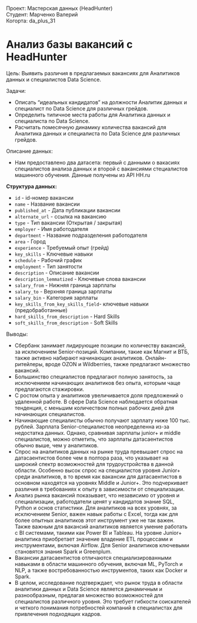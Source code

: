 <br>Проект: Мастерская данных (HeadHunter)
<br>Студент: Марченко Валерий
<br>Когорта: da_plus_31

# Анализ базы вакансий с HeadHunter

Цель: Выявить различия в предлагаемых вакансиях для Аналитиков данных и специалистов Data Science.

Задачи:
- Описать “идеальных кандидатов” на должности Аналитик данных и специалист по Data Science для различных грейдов.
- Определить типичное места работы для Аналитика данных и специалиста по Data Science.
- Расчитать помесячную динамику количества вакансий для Аналитика данных и специалиста по Data Science для различных грейдов.

Описание данных:
- Нам предоставлено два датасета: первый с данными о вакасиях специалистов анализа данных и второй с вакансиями стециалистов машинного обучения. Данные получены из API HH.ru

**Структура данных:**
- `id` - id-номер вакансии
- `name` - Название вакансии
- `published_at` - Дата публикации вакансии
- `alternate_url` - ссылка на вакансию
- `type` - Тип вакансии (Открытая / закрытая)
- `employer` - Имя работодателя
- `department` - Название подразделения работодателя
- `area` - Город
- `experience` - Требуемый опыт (грейд)
- `key_skills` - Ключевые навыки
- `schedule` - Рабочий график
- `employment` - Тип занятости
- `description` - Описание вакансии
- `description_lemmatized` - Ключевые слова вакансии
- `salary_from` - Нижняя граница зарплаты
- `salary_to` - Верхняя граница зарплаты
- `salary_bin` - Категория зарплаты
- `key_skills_from_key_skills_field`- ключевые навыки (предобработанные)
- `hard_skills_from_description` - Hard Skills
- `soft_skills_from_description` - Soft Skills

Выводы:
- Сбербанк занимает лидирующие позиции по количеству вакансий, за исключением Senior-позиций. Компании, такие как Магнит и ВТБ, также активно набирают начинающих аналитиков. Онлайн-ритейлеры, вроде OZON и Wildberries, также предлагают множество вакансий.
- Большинство специалистов предлагают полную занятость, за исключением начинающих аналитиков без опыта, которым чаще предлагаются стажировки.
- С ростом опыта у аналитиков увеличивается доля предложений о удаленной работе. В сфере Data Science наблюдается обратная тенденция, с меньшим количеством полных рабочих дней для начинающих специалистов.
- Начинающие специалисты обычно получают зарплату ниже 100 тыс. рублей. Зарплата Senior-специалистов неопределенна из-за недостатка данных. Однако, сравнивая зарплаты junior+ и middle специалистов, можно отметить, что зарплаты датасаентистов обычно выше, чем у аналитиков.
- Спрос на аналитиков данных на рынке труда превышает спрос на датасаентистов более чем в полтора раза, что указывает на широкий спектр возможностей для трудоустройства в данной области. Особенно высок спрос на специалистов уровня Junior+ среди аналитиков, в то время как вакансии для датасаентистов в основном находятся на уровнях Middle и Junior+. Это подчеркивает различия в требованиях к опыту в зависимости от специализации.
- Анализ рынка вакансий показывает, что независимо от уровня и специализации, работодатели ценят у кандидатов знание SQL, Python и основ статистики. Для аналитиков на всех уровнях, за исключением Senior, важен навык работы с Excel, тогда как для более опытных аналитиков этот инструмент уже не так важен. Также важным для вакансий аналитиков является умение работать с BI системами, такими как Power BI и Tableau. На уровне Junior+ аналитика приобретает значение владение ETL процессами и инструментами, включая Airflow. Для Senior аналитиков ключевыми становятся знания Spark и Greenplum.
- Вакансии датасаентистов отличаются специализированными навыками в области машинного обучения, включая ML, PyTorch и NLP, а также востребованностью инструментов, таких как Docker и Spark.
- В целом, исследование подтверждает, что рынок труда в области аналитики данных и Data Science является динамичным и разнообразным, предлагая множество возможностей для специалистов различного уровня. Это требует гибкости соискателей и четкого понимания потребностей компаний в специалистах для привлечения подходящих кадров.

